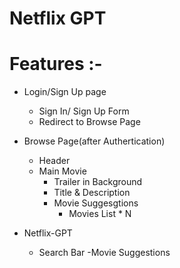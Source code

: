 # Netflix GPT

# Features :-

- Login/Sign Up page

  - Sign In/ Sign Up Form
  - Redirect to Browse Page

- Browse Page(after Authertication)

  - Header
  - Main Movie
    - Trailer in Background
    - Title & Description
    - Movie Suggesgtions
      - Movies List * N

- Netflix-GPT
  - Search Bar
    -Movie Suggestions
